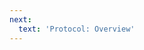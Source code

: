 ```yaml
---
next: 
  text: 'Protocol: Overview'
---
```

<ExternalContent url="https://essential-contributions.github.io/essential-integration/getting-started/counter/cli/interact.html" selector="main" />
